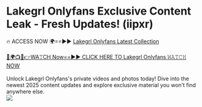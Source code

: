 # Lakegrl Onlyfans Exclusive Content Leak - Fresh Updates! (iipxr)

🔥 ACCESS NOW 🌍==►► <a href="https://tinyurl.com/kvy9nzfs" rel="nofollow">Lakegrl Onlyfans Latest Collection</a>
<br><br>
[🔴🌍📺📱👉WA𝚃CH Now==►► CLICK HERE TO Lakegrl Onlyfans 𝚆𝙰𝚃𝙲𝙷 NOW](https://tinyurl.com/kvy9nzfs)
<br><br>
Unlock Lakegrl Onlyfans's private videos and photos today! Dive into the newest 2025 content updates and explore exclusive material you won’t find anywhere else.
<br>
<a href="https://tinyurl.com/kvy9nzfs" rel="nofollow" data-target="animated-image.originalLink"><img src="https://camo.githubusercontent.com/8a4f000d20f83aca3bf7ec5f350d767afa0574a8a352519fd8cfa583a6f93a33/68747470733a2f2f692e696d6775722e636f6d2f644a486b345a712e676966" data-canonical-src="https://i.imgur.com/dJHk4Zq.gif" style="max-width: 100%; display: inline-block;" data-target="animated-image.originalImage"></a>
<br>
